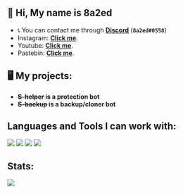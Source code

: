 ## 👋 Hi, My name is 8a2ed

- 📞 You can contact me through **[Discord](https://discord.com/users/644999050655170570)** (**`8a2ed#0558`**)
- Instagram: **[Click me](https://www.instagram.com/8a22ed/)**.
- Youtube: **[Click me](https://www.youtube.com/channel/UCAo1iQzDnnQQwt7ftwjmjHA)**.
- Pastebin: **[Click me](https://pastebin.com/u/8a2ed)**.

## 🖥️ My projects:
- **~~S-helper~~ is a protection bot**
- **~~S-backup~~ is a backup/cloner bot**

## Languages and Tools I can work with:
<a><img src="https://img.shields.io/badge/-Nodejs-43853?logo=Node.js&logoColor=white">
<img src="https://img.shields.io/badge/-HTML5-E34F26?logo=html5&logoColor=white">
<img src="https://img.shields.io/badge/-MongoDB-13aa52?logo=mongodb&logoColor=white">
<img src="https://img.shields.io/badge/-repl.it-56676e?logo=repl.it&logoColor=white"></a>
## Stats:
<img src="https://github-readme-stats.vercel.app/api?username=8a2ed&show_icons=true&hide_border=true&theme=algolia&icon_color=0000ff">
